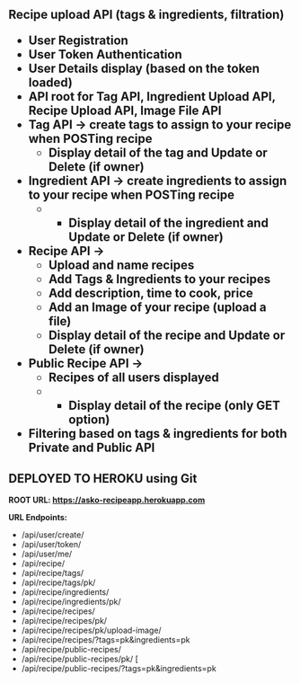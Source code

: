 <h2> Recipe upload API (tags & ingredients, filtration)</h>

- User Registration
- User Token Authentication
- User Details display (based on the token loaded)
- API root for Tag API, Ingredient Upload API, Recipe Upload API, Image File API
- Tag API -> create tags to assign to your recipe when POSTing recipe
    - Display detail of the tag and Update or Delete (if owner)
- Ingredient API -> create ingredients to assign to your recipe when POSTing recipe
    - - Display detail of the ingredient and Update or Delete (if owner)
- Recipe API ->
    - Upload and name recipes
    - Add Tags & Ingredients to your recipes
    - Add description, time to cook, price
    - Add an Image of your recipe (upload a file)
    - Display detail of the recipe and Update or Delete (if owner)
- Public Recipe API ->
    - Recipes of all users displayed
    - - Display detail of the recipe (only GET option)
- Filtering based on tags & ingredients for both Private and Public API

<h2>DEPLOYED TO HEROKU using Git</h2>

<b>ROOT URL: https://asko-recipeapp.herokuapp.com

URL Endpoints:</b>

-	/api/user/create/				
-	/api/user/token/					
-	/api/user/me/				
-	/api/recipe/				
-	/api/recipe/tags/					
-	/api/recipe/tags/pk/				
-	/api/recipe/ingredients/				
-	/api/recipe/ingredients/pk/				
-	/api/recipe/recipes/				
-	/api/recipe/recipes/pk/				
-	/api/recipe/recipes/pk/upload-image/		
-	/api/recipe/recipes/?tags=pk&ingredients=pk
-	/api/recipe/public-recipes/				
-	/api/recipe/public-recipes/pk/			[
-	/api/recipe/public-recipes/?tags=pk&ingredients=pk
